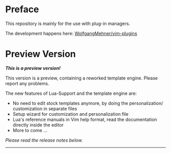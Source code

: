 Preface
================================================================================

This repository is mainly for the use with plug-in managers.

The development happens here:
[WolfgangMehner/vim-plugins](https://github.com/WolfgangMehner/vim-plugins)


Preview Version
================================================================================

___This is a preview version!___

This version is a preview, containing a reworked template engine.
Please report any problems.

The new features of Lua-Support and the template engine are:

- No need to edit stock templates anymore, by doing the personalization/
  customization in separate files
- Setup wizard for customization and personalization file
- Lua's reference manuals in Vim help format,
  read the documentation directly inside the editor
- More to come ...

_Please read the release notes below._


--------------------------------------------------------------------------------

